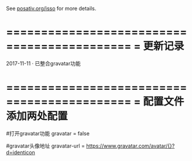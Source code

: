
See [posativ.org/isso](http://posativ.org/isso/) for more details.

============================================
= 更新记录
============================================
2017-11-11 · 已整合gravatar功能

============================================
= 配置文件添加两处配置
============================================
#打开gravatar功能
gravatar = false

#gravatar头像地址
gravatar-url = https://www.gravatar.com/avatar/{}?d=identicon
